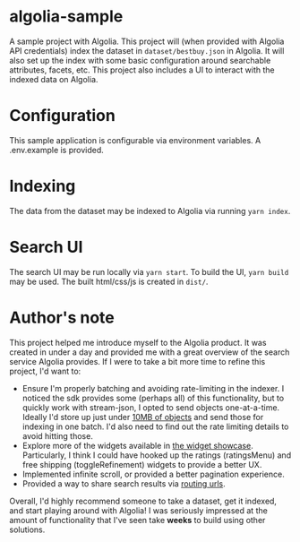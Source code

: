 # algolia-sample
A sample project with Algolia.  This project will (when provided with Algolia API credentials) index the dataset in `dataset/bestbuy.json` in Algolia.  It will also set up the index with some basic configuration around searchable attributes, facets, etc.  This project also includes a UI to interact with the indexed data on Algolia.

# Configuration
This sample application is configurable via environment variables.  A .env.example is provided.

# Indexing
The data from the dataset may be indexed to Algolia via running `yarn index`.

# Search UI
The search UI may be run locally via `yarn start`.  To build the UI, `yarn build` may be used.  The built html/css/js is created in `dist/`.

# Author's note
This project helped me introduce myself to the Algolia product.  It was created in under a day and provided me with a great overview of the search service Algolia provides.  If I were to take a bit more time to refine this project, I'd want to:

* Ensure I'm properly batching and avoiding rate-limiting in the indexer.  I noticed the sdk provides some (perhaps all) of this functionality, but to quickly work with stream-json, I opted to send objects one-at-a-time.  Ideally I'd store up just under [10MB of objects](https://www.algolia.com/doc/guides/sending-and-managing-data/send-and-update-your-data/how-to/sending-records-in-batches/) and send those for indexing in one batch.  I'd also need to find out the rate limiting details to avoid hitting those.
* Explore more of the widgets available in [the widget showcase](https://www.algolia.com/doc/guides/building-search-ui/widgets/showcase/js/).  Particularly, I think I could have hooked up the ratings (ratingsMenu) and free shipping (toggleRefinement) widgets to provide a better UX.
* Implemented infinite scroll, or provided a better pagination experience.
* Provided a way to share search results via [routing urls](https://www.algolia.com/doc/guides/building-search-ui/going-further/routing-urls/js/).

Overall, I'd highly recommend someone to take a dataset, get it indexed, and start playing around with Algolia!  I was seriously impressed at the amount of functionality that I've seen take **weeks** to build using other solutions.
